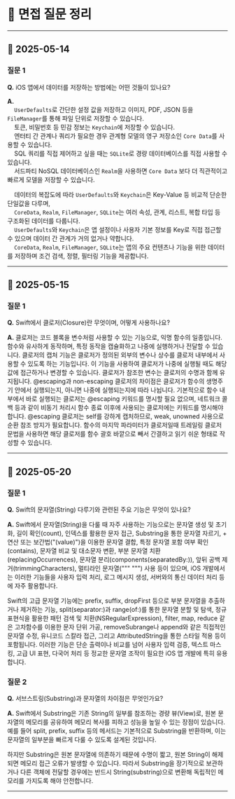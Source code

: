 # 📝 면접 질문 정리

---

## 📅 2025-05-14

### 질문 1
**Q.** iOS 앱에서 데이터를 저장하는 방법에는 어떤 것들이 있나요?

**A.**  
    `UserDefaults`로 간단한 설정 값을 저장하고 이미지, PDF, JSON 등을 `FileManager`를 통해 파일 단위로 저장할 수 있습니다.  
    토큰, 비밀번호 등 민감 정보는 `Keychain`에 저장할 수 있습니다.  
    엔터티 간 관계나 쿼리가 필요한 경우 관계형 모델의 영구 저장소인 `Core Data`를 사용할 수 있습니다.  
    SQL 쿼리를 직접 제어하고 싶을 때는 `SQLite`로 경량 데이터베이스를 직접 사용할 수 있습니다.  
    서드파티 NoSQL 데이터베이스인 `Realm`을 사용하면 `Core Data` 보다 더 직관적이고 빠르게 모델을 저장할 수 있습니다.  
    
    데이터의 복잡도에 따라 `UserDefaults`와 `Keychain`은 Key-Value 등 비교적 단순한 단일값을 다루며,  
    `CoreData`, `Realm`, `FileManager`, `SQLite`는 여러 속성, 관계, 리스트, 복합 타입 등 구조화된 데이터를 다룹니다.  
    `UserDefaults`와 `Keychain`은 앱 설정이나 사용자 기본 정보를 Key로 직접 접근할 수 있으며 데이터 간 관계가 거의 없거나 약합니다.  
    `CoreData`, `Realm`, `FileManager`, `SQLite`는 앱의 주요 컨텐츠나 기능을 위한 데이터를 저장하며 조건 검색, 정렬, 필터링 기능을 제공합니다.

---

## 📅 2025-05-15

### 질문 1
**Q.** Swift에서 클로저(Closure)란 무엇이며, 어떻게 사용하나요?

**A.** 클로저는 코드 블록을 변수처럼 사용할 수 있는 기능으로, 익명 함수의 일종입니다. 함수와 유사하게 동작하며, 특정 동작을 캡슐화하고 나중에 실행하거나 전달할 수 있습니다.
클로저의 캡처 기능은 클로저가 정의된 외부의 변수나 상수를 클로저 내부에서 사용할 수 있도록 하는 기능입니다. 이 기능을 사용하여 클로저가 나중에 실행될 때도 해당 값에 접근하거나
변경할 수 있습니다. 클로저가 참조한 변수는 클로저의 수명과 함께 유지됩니다. @escaping과 non-escaping 클로저의 차이점은 클로저가 함수의 생명주기 안에서 실행되는지, 
아니면 나중에 실행되는지에 따라 나뉩니다. 기본적으로 함수 내부에서 바로 실행되는 클로저는 @escaping 키워드를 명시할 필요 없으며, 네트워크 콜백 등과 같이 비동기 처리시 함수 종료 이후에 사용되는 
클로저에는 키워드를 명시해야합니다. @escaping 클로저는 self를 강하게 캡처하므로, weak, unowned 사용으로 순환 참조 방지가 필요합니다. 함수의 마지막 파라미터가 클로저일때 트레일링 클로저 문법을
사용하면 해당 클로저를 함수 괄호 바깥으로 빼서 간결하고 읽기 쉬운 형태로 작성할 수 있습니다.

---

## 📅 2025-05-20

### 질문 1
**Q.** Swift의 문자열(String) 다루기와 관련된 주요 기능은 무엇이 있나요?

**A.** Swift에서 문자열(String)을 다룰 때 자주 사용하는 기능으로는 문자열 생성 및 초기화, 길이 확인(count), 인덱스를 활용한 문자 접근, Substring을 통한 문자열 자르기, + 연산 또는 보간법("\(value)")을 이용한 문자열 결합, 특정 문자열 포함 여부 확인(contains), 문자열 비교 및 대소문자 변환, 부분 문자열 치환(replacingOccurrences), 문자열 분리(components(separatedBy:)), 앞뒤 공백 제거(trimmingCharacters), 멀티라인 문자열(""" """) 사용 등이 있으며, iOS 개발에서는 이러한 기능들을 사용자 입력 처리, 로그 메시지 생성, 서버와의 통신 데이터 처리 등에 자주 활용합니다.

Swift의 고급 문자열 기능에는 prefix, suffix, dropFirst 등으로 부분 문자열을 추출하거나 제거하는 기능, split(separator:)과 range(of:)를 통한 문자열 분할 및 탐색, 정규표현식을 활용한 패턴 검색 및 치환(NSRegularExpression), filter, map, reduce 같은 고차함수를 이용한 문자 단위 가공, removeSubrange나 append와 같은 직접적인 문자열 수정, 유니코드 스칼라 접근, 그리고 AttributedString을 통한 스타일 적용 등이 포함됩니다. 이러한 기능은 단순 출력이나 비교를 넘어 사용자 입력 검증, 텍스트 마스킹, 고급 UI 표현, 다국어 처리 등 정교한 문자열 조작이 필요한 iOS 앱 개발에 특히 유용합니다.

### 질문 2
**Q.** 서브스트링(Substring)과 문자열의 차이점은 무엇인가요?

**A.** Swift에서 Substring은 기존 String의 일부를 참조하는 경량 뷰(View)로, 원본 문자열의 메모리를 공유하여 메모리 복사를 피하고 성능을 높일 수 있는 장점이 있습니다. 예를 들어 split, prefix, suffix 등의 메서드는 기본적으로 Substring을 반환하며, 이는 문자열의 일부분을 빠르게 다룰 수 있도록 설계된 것입니다.

하지만 Substring은 원본 문자열에 의존하기 때문에 수명이 짧고, 원본 String이 해제되면 메모리 접근 오류가 발생할 수 있습니다. 따라서 Substring을 장기적으로 보관하거나 다른 객체에 전달할 경우에는 반드시 String(substring)으로 변환해 독립적인 메모리를 가지도록 해야 안전합니다.

---
